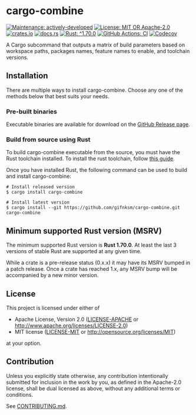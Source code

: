 <!-- cargo-sync-rdme title [[ -->
# cargo-combine
<!-- cargo-sync-rdme ]] -->
<!-- cargo-sync-rdme badge [[ -->
[![Maintenance: actively-developed](https://img.shields.io/badge/maintenance-actively--developed-brightgreen.svg?style=flat-square)](https://doc.rust-lang.org/cargo/reference/manifest.html#the-badges-section)
[![License: MIT OR Apache-2.0](https://img.shields.io/crates/l/cargo-combine.svg?style=flat-square)](#license)
[![crates.io](https://img.shields.io/crates/v/cargo-combine.svg?logo=rust&style=flat-square)](https://crates.io/crates/cargo-combine)
[![docs.rs](https://img.shields.io/docsrs/cargo-combine.svg?logo=docs.rs&style=flat-square)](https://docs.rs/cargo-combine)
[![Rust: ^1.70.0](https://img.shields.io/badge/rust-^1.70.0-93450a.svg?logo=rust&style=flat-square)](https://doc.rust-lang.org/cargo/reference/manifest.html#the-rust-version-field)
[![GitHub Actions: CI](https://img.shields.io/github/actions/workflow/status/gifnksm/cargo-combine/ci.yml.svg?label=CI&logo=github&style=flat-square)](https://github.com/gifnksm/cargo-combine/actions/workflows/ci.yml)
[![Codecov](https://img.shields.io/codecov/c/github/gifnksm/cargo-combine.svg?label=codecov&logo=codecov&style=flat-square)](https://codecov.io/gh/gifnksm/cargo-combine)
<!-- cargo-sync-rdme ]] -->

A Cargo subcommand that outputs a matrix of build parameters based on workspace paths, packages names, feature names to enable, and toolchain versions.

## Installation

There are multiple ways to install cargo-combine.
Choose any one of the methods below that best suits your needs.

### Pre-built binaries

Executable binaries are available for download on the [GitHub Release page].

[GitHub Release page]: https://github.com/gifnksm/cargo-combine/releases/

### Build from source using Rust

To build cargo-combine executable from the source, you must have the Rust toolchain installed.
To install the rust toolchain, follow [this guide](https://www.rust-lang.org/tools/install).

Once you have installed Rust, the following command can be used to build and install cargo-combine:

```console
# Install released version
$ cargo install cargo-combine

# Install latest version
$ cargo install --git https://github.com/gifnksm/cargo-combine.git cargo-combine
```

## Minimum supported Rust version (MSRV)

The minimum supported Rust version is **Rust 1.70.0**.
At least the last 3 versions of stable Rust are supported at any given time.

While a crate is a pre-release status (0.x.x) it may have its MSRV bumped in a patch release.
Once a crate has reached 1.x, any MSRV bump will be accompanied by a new minor version.

## License

This project is licensed under either of

* Apache License, Version 2.0
   ([LICENSE-APACHE](LICENSE-APACHE) or <http://www.apache.org/licenses/LICENSE-2.0>)
* MIT license
   ([LICENSE-MIT](LICENSE-MIT) or <http://opensource.org/licenses/MIT>)

at your option.

## Contribution

Unless you explicitly state otherwise, any contribution intentionally submitted
for inclusion in the work by you, as defined in the Apache-2.0 license, shall be
dual licensed as above, without any additional terms or conditions.

See [CONTRIBUTING.md](CONTRIBUTING.md).
